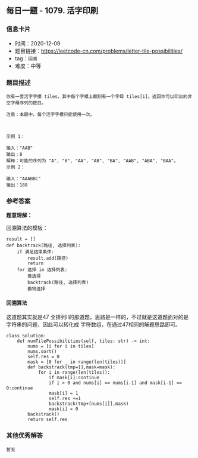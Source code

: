 ## 每日一题 - 1079. 活字印刷

### 信息卡片

- 时间：2020-12-09
- 题目链接：https://leetcode-cn.com/problems/letter-tile-possibilities/
- tag：`回溯`
- 难度：中等

### 题目描述

```
你有一套活字字模 tiles，其中每个字模上都刻有一个字母 tiles[i]。返回你可以印出的非空字母序列的数目。

注意：本题中，每个活字字模只能使用一次。

 

示例 1：

输入："AAB"
输出：8
解释：可能的序列为 "A", "B", "AA", "AB", "BA", "AAB", "ABA", "BAA"。
示例 2：

输入："AAABBC"
输出：188

```

### 参考答案

**题意理解：**

回溯算法的模板：

```
result = []
def backtrack(路径, 选择列表):
    if 满足结束条件:
        result.add(路径)
        return
    for 选择 in 选择列表:
        做选择
        backtrack(路径, 选择列表)
        撤销选择
```


#### 回溯算法


这道题其实就是47 全排列II的那道题，思路是一样的，不过就是这道题面对的是字符串的问题，因此可以转化成
字符数组，在通过47相同的解题思路即可。


```
class Solution:
    def numTilePossibilities(self, tiles: str) -> int:
        nums = [i for i in tiles]
        nums.sort()
        self.res = 0
        mask = [0 for _ in range(len(tiles))]
        def backstrack(tmp=[],mask=mask):
            for i in range(len(tiles)):
                if mask[i]:continue
                if i > 0 and nums[i] == nums[i-1] and mask[i-1] == 0:continue
                mask[i] = 1
                self.res +=1
                backstrack(tmp+[nums[i]],mask)
                mask[i] = 0
        backstrack()
        return self.res
```

### 其他优秀解答

```
暂无
```



